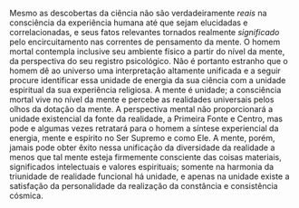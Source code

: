 ﻿Mesmo as descobertas da ciência não são verdadeiramente *reais* na consciência da experiência humana até que sejam elucidadas e correlacionadas, e seus fatos relevantes tornados realmente *significado* pelo encircuitamento nas correntes de pensamento da mente. O homem mortal contempla inclusive seu ambiente físico a partir do nível da mente, da perspectiva do seu registro psicológico. Não é portanto estranho que o homem dê ao universo uma interpretação altamente unificada e a seguir procure identificar essa unidade de energia da sua ciência com a unidade espiritual da sua experiência religiosa. A mente é unidade; a consciência mortal vive no nível da mente e percebe as realidades universais pelos olhos da dotação da mente. A perspectiva mental não proporcionará a unidade existencial da fonte da realidade, a Primeira Fonte e Centro, mas pode e algumas vezes retratará para o homem a síntese experiencial da energia, mente e espírito no Ser Supremo e como Ele. A mente, porém, jamais pode obter êxito nessa unificação da diversidade da realidade a menos que tal mente esteja firmemente consciente das coisas materiais, significados intelectuais e valores espirituais; somente na harmonia da triunidade de realidade funcional há unidade, e apenas na unidade existe a satisfação da personalidade da realização da constância e consistência cósmica.
